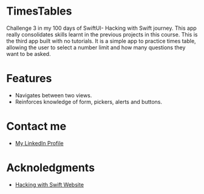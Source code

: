 # TimesTables 
Challenge 3 in my 100 days of SwiftUI- Hacking with Swift journey. This app really consolidates skills learnt in the previous projects in this course.
This is the third app built with no tutorials. It is a simple app to practice times table, allowing the user to select a number limit and how many questions they want to be asked.
# Features
- Navigates between two views.
- Reinforces knowledge of form, pickers, alerts and buttons. 
# Contact me
- [My LinkedIn Profile](https://www.linkedin.com/in/grace-couch-b67786334/) 
# Acknoledgments
- [Hacking with Swift Website](https://www.hackingwithswift.com)
